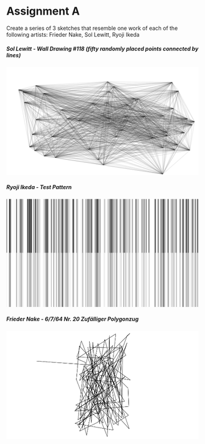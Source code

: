# Assignment A



Create a series of 3 sketches that resemble one work of each of the following artists: Frieder Nake, Sol Lewitt, Ryoji Ikeda


##### Sol Lewitt - Wall Drawing #118 (fifty randomly placed points connected by lines)

![Sollewitt](Sollewitt.png)



##### Ryoji Ikeda - Test Pattern

![RyojiIkeda](RyojiIkeda.png)


##### Frieder Nake - 	6/7/64 Nr. 20 Zufälliger Polygonzug

![friederNake](friederNake.png)